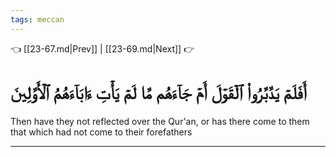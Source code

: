 ```yaml
---
tags: meccan
---
```


👈 [[23-67.md|Prev]] | [[23-69.md|Next]] 👉

# أَفَلَمۡ يَدَّبَّرُواْ ٱلۡقَوۡلَ أَمۡ جَآءَهُم مَّا لَمۡ يَأۡتِ ءَابَآءَهُمُ ٱلۡأَوَّلِينَ

Then have they not reflected over the Qur'an, or has there come to them that which had not come to their forefathers

---

